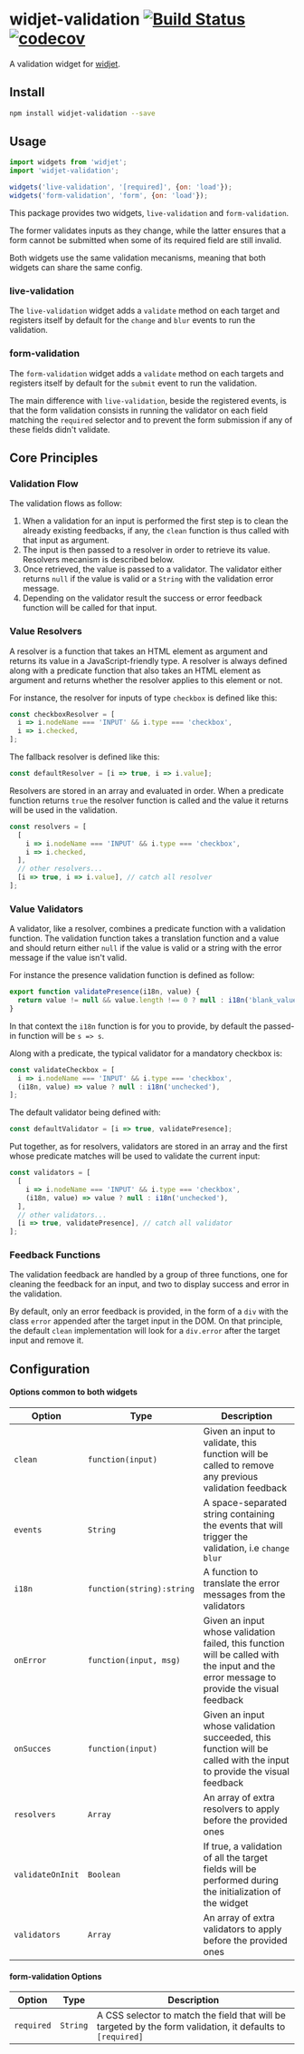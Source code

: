 # widjet-validation [![Build Status](https://travis-ci.org/abe33/widjet-validation.svg?branch=master)](https://travis-ci.org/abe33/widjet-validation) [![codecov](https://codecov.io/gh/abe33/widjet-validation/branch/master/graph/badge.svg)](https://codecov.io/gh/abe33/widjet-validation)

A validation widget for [widjet](http://github.com/abe33/widjet).

## Install

```sh
npm install widjet-validation --save
```

## Usage

```js
import widgets from 'widjet';
import 'widjet-validation';

widgets('live-validation', '[required]', {on: 'load'});
widgets('form-validation', 'form', {on: 'load'});
```

This package provides two widgets, `live-validation` and `form-validation`.

The former validates inputs as they change, while the latter ensures that a form cannot be submitted when some of its required field are still invalid.

Both widgets use the same validation mecanisms, meaning that both widgets can share the same config.

### live-validation

The `live-validation` widget adds a `validate` method on each target and registers itself by default for the `change` and `blur` events to run the validation.

### form-validation

The `form-validation` widget adds a `validate` method on each targets and registers itself by default for the `submit` event to run the validation.

The main difference with `live-validation`, beside the registered events, is that the form validation consists in running the validator on each field matching the `required` selector and to prevent the form submission if any of these fields didn't validate.

## Core Principles

### Validation Flow

The validation flows as follow:

1. When a validation for an input is performed the first step is to clean the already existing feedbacks, if any, the `clean` function is thus called with that input as argument.
2. The input is then passed to a resolver in order to retrieve its value. Resolvers mecanism is described below.
3. Once retrieved, the value is passed to a validator. The validator either returns `null` if the value is valid or a `String` with the validation error message.
4. Depending on the validator result the success or error feedback function will be called for that input.

### Value Resolvers

A resolver is a function that takes an HTML element as argument and returns its value in a JavaScript-friendly type. A resolver is always defined along with a predicate function that also takes an HTML element as argument and returns whether the resolver applies to this element or not.

For instance, the resolver for inputs of type `checkbox` is defined like this:

```js
const checkboxResolver = [
  i => i.nodeName === 'INPUT' && i.type === 'checkbox',
  i => i.checked,
];
```

The fallback resolver is defined like this:

```js
const defaultResolver = [i => true, i => i.value];
```

Resolvers are stored in an array and evaluated in order. When a predicate function returns `true` the resolver function is called and the value it returns
will be used in the validation.

```js
const resolvers = [
  [
    i => i.nodeName === 'INPUT' && i.type === 'checkbox',
    i => i.checked,
  ],
  // other resolvers...
  [i => true, i => i.value], // catch all resolver
];
```

### Value Validators

A validator, like a resolver, combines a predicate function with a validation function. The validation function takes a translation function and a value and should return either `null` if the value is valid or a string with the error message if the value isn't valid.

For instance the presence validation function is defined as follow:

```js
export function validatePresence(i18n, value) {
  return value != null && value.length !== 0 ? null : i18n('blank_value');
}
```

In that context the `i18n` function is for you to provide, by default the passed-in function will be `s => s`.

Along with a predicate, the typical validator for a mandatory checkbox is:

```js
const validateCheckbox = [
  i => i.nodeName === 'INPUT' && i.type === 'checkbox',
  (i18n, value) => value ? null : i18n('unchecked'),
];
```

The default validator being defined with:

```js
const defaultValidator = [i => true, validatePresence];
```

Put together, as for resolvers, validators are stored in an array and the first whose predicate matches will be used to validate the current input:

```js
const validators = [
  [
    i => i.nodeName === 'INPUT' && i.type === 'checkbox',
    (i18n, value) => value ? null : i18n('unchecked'),
  ],
  // other validators...
  [i => true, validatePresence], // catch all validator
];
```

### Feedback Functions

The validation feedback are handled by a group of three functions, one for cleaning the feedback for an input, and two to display success and error in the validation.

By default, only an error feedback is provided, in the form of a `div` with the class `error` appended after the target input in the DOM. On that principle, the default `clean` implementation will look for a `div.error` after the target input and remove it.

## Configuration

#### Options common to both widgets

Option|Type|Description|
|---|---|---|
`clean`|`function(input)`|Given an input to validate, this function will be called to remove any previous validation feedback|
|`events`|`String`|A space-separated string containing the events that will trigger the validation, i.e `change blur`|
|`i18n`|`function(string):string`|A function to translate the error messages from the validators|
|`onError`|`function(input, msg)`|Given an input whose validation failed, this function will be called with the input and the error message to provide the visual feedback|
|`onSucces`|`function(input)`|Given an input whose validation succeeded, this function will be called with the input to provide the visual feedback|
|`resolvers`|`Array`|An array of extra resolvers to apply before the provided ones|
|`validateOnInit`|`Boolean`|If true, a validation of all the target fields will be performed during the initialization of the widget|
|`validators`|`Array`|An array of extra validators to apply before the provided ones|

#### form-validation Options

|Option|Type|Description|
|---|---|---|
|`required`|`String`|A CSS selector to match the field that will be targeted by the form validation, it defaults to `[required]`|
